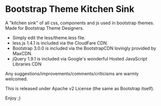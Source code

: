 Bootstrap Theme Kitchen Sink
============================

A "kitchen sink" of all css, components and js used in bootstrap themes. Made for Bootstrap Theme Designers.

- Simply edit the less/theme.less file.
- less.js 1.4.1 is included via the CloudFare CDN.
- Bootstrap 3.0.0 is included via the BootstrapCDN lovingly provided by MaxCDN.
- jQuery 1.9.1 is included via Google's wonderful Hosted JavaScript Libraries CDN

Any suggestions/improvements/comments/criticisms are warmly welcomed.

This is released under Apache v2 License (the same as Bootstrap itself).

Enjoy ;)
